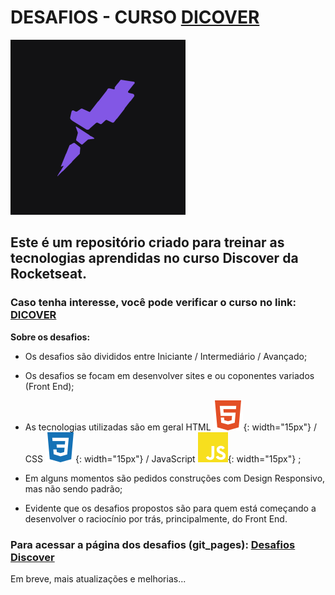 # DESAFIOS - CURSO **[DICOVER](https://www.rocketseat.com.br/discover)**

![](./imgs/rocketseat.png)

## Este é um repositório criado para treinar as tecnologias aprendidas no curso Discover da Rocketseat.

### Caso tenha interesse, você pode verificar o curso no link: [DICOVER](https://www.rocketseat.com.br/discover)



**Sobre os desafios:** 


 - Os desafios são divididos entre Iniciante / Intermediário / Avançado;

 - Os desafios se focam em desenvolver sites e ou coponentes variados (Front End);

 - As tecnologias utilizadas são em geral HTML ![](./assets/readme/html.svg){: width="15px"} / CSS ![](./assets/readme/css.svg){: width="15px"} / JavaScript ![](./assets/readme/js.svg){: width="15px"} ;

 - Em alguns momentos são pedidos construções com Design Responsivo, mas não sendo padrão; 

 - Evidente que os desafios propostos são para quem está começando a desenvolver o raciocínio por trás, principalmente, do Front End.


### Para acessar a página dos desafios (git_pages): [Desafios Discover](https://bonilhar.github.io/curso_rocketseat_desafios/)




Em breve, mais atualizações e melhorias...